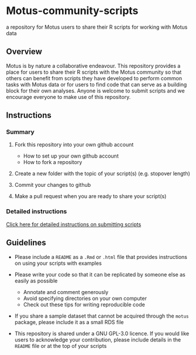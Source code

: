 # Motus-community-scripts
a repository for Motus users to share their R scripts for working with Motus data

## Overview

Motus is by nature a collaborative endeavour. This repository provides a place for users to share their R scripts with the Motus community so that others can benefit from scripts they have developed to perform common tasks with Motus data or for users to find code that can serve as a building block for their own analyses. Anyone is welcome to submit scripts and we encourage everyone to make use of this repository.

## Instructions

### Summary

1. Fork this repository into your own github account
    + How to set up your own github account
    + How to fork a repository
  
2. Create a new folder with the topic of your script(s) (e.g. stopover length)

3. Commit your changes to github

4. Make a pull request when you are ready to share your script(s)

### Detailed instructions

[Click here for detailed instructions on submitting scripts]()

## Guidelines

* Please include a `README` as a `.Rmd` or `.html` file that provides instructions on using your scripts with examples

* Please write your code so that it can be replicated by someone else as easily as possible
    + Annotate and comment generously
    + Avoid specifying directories on your own computer
    + Check out these tips for writing reproducible code
    
* If you share a sample dataset that cannot be acquired through the `motus` package, please include it as a small RDS file

* This repository is shared under a GNU GPL-3.0 licence. If you would like users to acknowledge your contribution, please include details in the `README` file or at the top of your scripts
